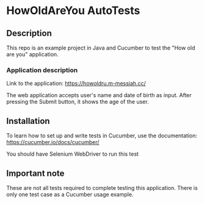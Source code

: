 # HowOldAreYou AutoTests

## Description

This repo is an example project in Java and Cucumber to test the "How old are you" application.

### Application description

Link to the application: https://howoldru.m-messiah.cc/

The web application accepts user's name and date of birth as input. After pressing the Submit button, it shows the age of the user.

## Installation

To learn how to set up and write tests in Cucumber, use the documentation:
https://cucumber.io/docs/cucumber/

You should have Selenium WebDriver to run this test

## Important note

These are not all tests required to complete testing this application.
There is only one test case as a Cucumber usage example.
